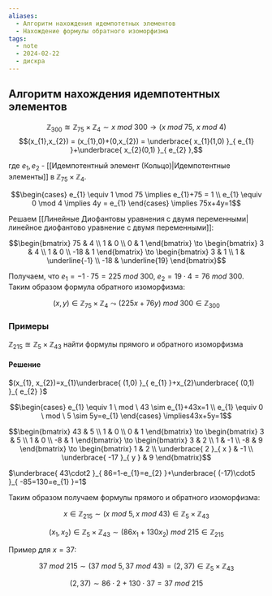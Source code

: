 ```yaml
---
aliases:
  - Алгоритм нахождения идемпотетных элементов
  - Нахождение формулы обратного изоморфизма
tags:
  - note
  - 2024-02-22
  - дискра
---
```


## Алгоритм нахождения идемпотентных элементов

$$\mathbb{Z}_{300} \approxeq \mathbb{Z}_{75}\times \mathbb{Z}_{4} \sim x \ mod \ 300 \to (x \ mod \ 75, \ x \ mod \ 4)$$
$$(x_{1},x_{2}) = (x_{1},0)+(0,x_{2}) = \underbrace{ x_{1}(1,0) }_{ e_{1} }+\underbrace{ x_{2}(0,1) }_{ e_{2} },$$

где $e_{1},e_{2}$ - [[Идемпотентный элемент (Кольцо)|Идемпотентные элементы]] в $\mathbb{Z}_{75}\times \mathbb{Z}_{4}$.

$$\begin{cases}
e_{1} \equiv 1 \mod 75 \implies e_{1}+75 = 1 \\
e_{1} \equiv 0 \mod 4 \implies 4y = e_{1}
\end{cases} \implies 75x+4y=1$$

Решаем [[Линейные Диофантовы уравнения с двумя переменными|линейное диофантово уравнение с двумя переменными]]:

$$\begin{bmatrix}
75 & 4 \\
1 & 0 \\
0 & 1
\end{bmatrix} \to \begin{bmatrix}
3 & 4 \\
1 & 0 \\
-18 & 1
\end{bmatrix} \to \begin{bmatrix}
3 & 1 \\
1 & \underline{-1} \\
-18 & \underline{19}
\end{bmatrix}$$

Получаем, что $e_{1} = -1 \cdot 75 = 225 \ mod \ 300$, $e_{2} = 19 \cdot 4 = 76 \ mod \ 300$.
Таким образом формула обратного изоморфизма:

$$(x,y) \in \mathbb{Z}_{75}\times \mathbb{Z}_{4} \leadsto (225x + 76y) \ mod \ 300 \in \mathbb{Z}_{300}$$

### Примеры

$\mathbb{Z}_{215}\approxeq\mathbb{Z}_{5}\times \mathbb{Z}_{43}$
найти формулы прямого и обратного изоморфизма

#### Решение

$(x_{1}, x_{2})=x_{1}\underbrace{ (1,0) }_{ e_{1} }+x_{2}\underbrace{ (0,1) }_{ e_{2} }$

$$\begin{cases}
e_{1} \equiv 1 \ mod \ 43 \sim e_{1}+43x=1 \\
e_{1} \equiv 0 \ mod \ 5 \sim 5y=e_{1}
\end{cases}
\implies43x+5y=1$$

$$\begin{bmatrix}
43 & 5 \\
1 & 0 \\
0 & 1
\end{bmatrix} \to \begin{bmatrix}
3 & 5 \\
1 & 0 \\
-8 & 1
\end{bmatrix} \to \begin{bmatrix}
3 & 2 \\
1 & -1 \\
-8 & 9
\end{bmatrix} \to \begin{bmatrix}
1 & 2 \\
\underbrace{ 2 }_{ x } & -1 \\
\underbrace{ -17 }_{ y } & 9
\end{bmatrix}$$

$\underbrace{ 43\cdot2 }_{ 86=1-e_{1}=e_{2} }+\underbrace{ (-17)\cdot5 }_{ -85=130=e_{1} }=1$

Таким образом получаем формулы прямого и обратного изоморфизма:

$$x \in \mathbb{Z}_{215} \sim (x \ mod \ 5, x \ mod \ 43) \in \mathbb{Z}_{5} \times \mathbb{Z}_{43}$$

$$(x_{1}, x_{2}) \in \mathbb{Z}_{5} \times \mathbb{Z}_{43} \sim (86x_{1} + 130x_{2}) \ mod \ 215 \in \mathbb{Z}_{215}$$

Пример для $x=37$:

$$37 \ mod \ 215 \sim (37 \ mod \ 5, 37 \ mod \ 43) = (2, 37) \in \mathbb{Z}_{5} \times \mathbb{Z}_{43}$$

$$(2, 37) \sim 86 \cdot 2 + 130 \cdot 37 = 37 \ mod \ 215$$
